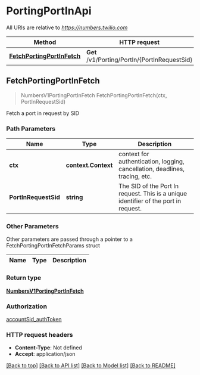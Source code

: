 # PortingPortInApi

All URIs are relative to *https://numbers.twilio.com*

Method | HTTP request | Description
------------- | ------------- | -------------
[**FetchPortingPortInFetch**](PortingPortInApi.md#FetchPortingPortInFetch) | **Get** /v1/Porting/PortIn/{PortInRequestSid} | 



## FetchPortingPortInFetch

> NumbersV1PortingPortInFetch FetchPortingPortInFetch(ctx, PortInRequestSid)



Fetch a port in request by SID

### Path Parameters


Name | Type | Description
------------- | ------------- | -------------
**ctx** | **context.Context** | context for authentication, logging, cancellation, deadlines, tracing, etc.
**PortInRequestSid** | **string** | The SID of the Port In request. This is a unique identifier of the port in request.

### Other Parameters

Other parameters are passed through a pointer to a FetchPortingPortInFetchParams struct


Name | Type | Description
------------- | ------------- | -------------

### Return type

[**NumbersV1PortingPortInFetch**](NumbersV1PortingPortInFetch.md)

### Authorization

[accountSid_authToken](../README.md#accountSid_authToken)

### HTTP request headers

- **Content-Type**: Not defined
- **Accept**: application/json

[[Back to top]](#) [[Back to API list]](../README.md#documentation-for-api-endpoints)
[[Back to Model list]](../README.md#documentation-for-models)
[[Back to README]](../README.md)

